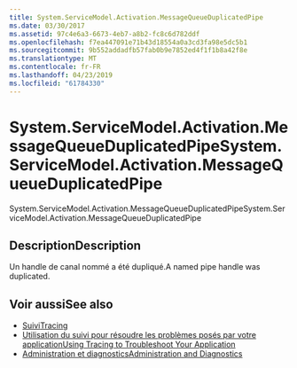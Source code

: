 ```yaml
---
title: System.ServiceModel.Activation.MessageQueueDuplicatedPipe
ms.date: 03/30/2017
ms.assetid: 97c4e6a3-6673-4eb7-a8b2-fc8c6d782ddf
ms.openlocfilehash: f7ea447091e71b43d18554a0a3cd3fa98e5dc5b1
ms.sourcegitcommit: 9b552addadfb57fab0b9e7852ed4f1f1b8a42f8e
ms.translationtype: MT
ms.contentlocale: fr-FR
ms.lasthandoff: 04/23/2019
ms.locfileid: "61784330"
---
```

# <a name="systemservicemodelactivationmessagequeueduplicatedpipe"></a><span data-ttu-id="04e8c-102">System.ServiceModel.Activation.MessageQueueDuplicatedPipe</span><span class="sxs-lookup"><span data-stu-id="04e8c-102">System.ServiceModel.Activation.MessageQueueDuplicatedPipe</span></span>
<span data-ttu-id="04e8c-103">System.ServiceModel.Activation.MessageQueueDuplicatedPipe</span><span class="sxs-lookup"><span data-stu-id="04e8c-103">System.ServiceModel.Activation.MessageQueueDuplicatedPipe</span></span>  
  
## <a name="description"></a><span data-ttu-id="04e8c-104">Description</span><span class="sxs-lookup"><span data-stu-id="04e8c-104">Description</span></span>  
 <span data-ttu-id="04e8c-105">Un handle de canal nommé a été dupliqué.</span><span class="sxs-lookup"><span data-stu-id="04e8c-105">A named pipe handle was duplicated.</span></span>  
  
## <a name="see-also"></a><span data-ttu-id="04e8c-106">Voir aussi</span><span class="sxs-lookup"><span data-stu-id="04e8c-106">See also</span></span>

- [<span data-ttu-id="04e8c-107">Suivi</span><span class="sxs-lookup"><span data-stu-id="04e8c-107">Tracing</span></span>](../../../../../docs/framework/wcf/diagnostics/tracing/index.md)
- [<span data-ttu-id="04e8c-108">Utilisation du suivi pour résoudre les problèmes posés par votre application</span><span class="sxs-lookup"><span data-stu-id="04e8c-108">Using Tracing to Troubleshoot Your Application</span></span>](../../../../../docs/framework/wcf/diagnostics/tracing/using-tracing-to-troubleshoot-your-application.md)
- [<span data-ttu-id="04e8c-109">Administration et diagnostics</span><span class="sxs-lookup"><span data-stu-id="04e8c-109">Administration and Diagnostics</span></span>](../../../../../docs/framework/wcf/diagnostics/index.md)
